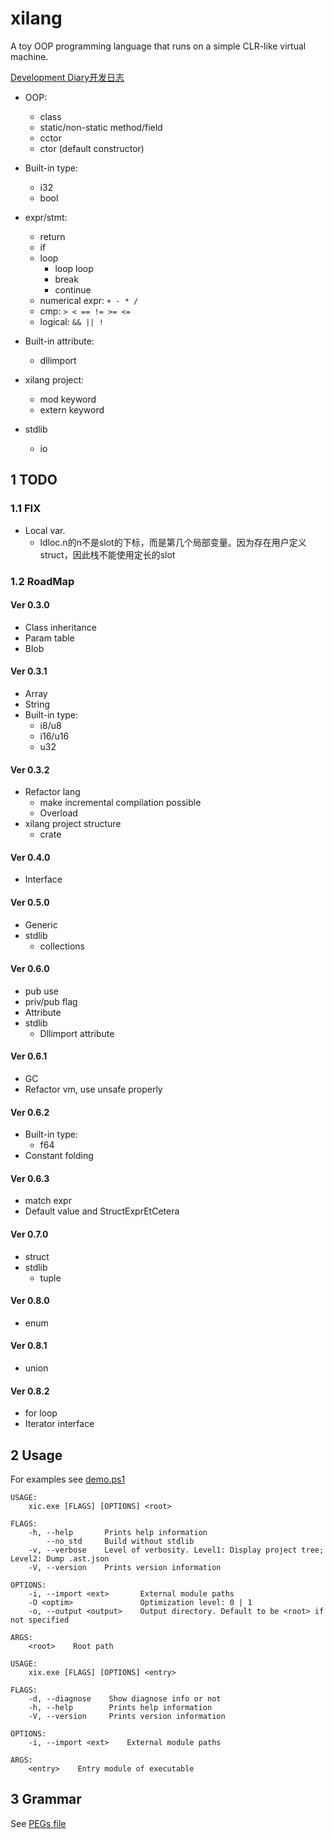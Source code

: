 # xilang

A toy OOP programming language that runs on a simple CLR-like virtual machine.

[Development Diary开发日志](https://xipotatonium.github.io/2021/04/04/XilangDev0/)


* OOP:
  * class
  * static/non-static method/field
  * cctor
  * ctor (default constructor)
* Built-in type:
  * i32
  * bool
* expr/stmt:
  * return
  * if
  * loop
    * loop loop
    * break
    * continue
  * numerical expr: `+ - * /`
  * cmp: `> < == != >= <=`
  * logical: `&& || !`
* Built-in attribute:
  * dllimport
* xilang project:
  * mod keyword
  * extern keyword

* stdlib
  * io

## 1 TODO

### 1.1 FIX

* Local var. 
  * ldloc.n的n不是slot的下标，而是第几个局部变量。因为存在用户定义struct，因此栈不能使用定长的slot

### 1.2 RoadMap

#### Ver 0.3.0

* Class inheritance
* Param table
* Blob

#### Ver 0.3.1

* Array
* String
* Built-in type:
  * i8/u8
  * i16/u16
  * u32

#### Ver 0.3.2

* Refactor lang
  * make incremental compilation possible
  * Overload
* xilang project structure
  * crate

#### Ver 0.4.0

* Interface

#### Ver 0.5.0

* Generic
* stdlib
  * collections

#### Ver 0.6.0

* pub use
* priv/pub flag
* Attribute
* stdlib
  * Dllimport attribute

#### Ver 0.6.1

* GC
* Refactor vm, use unsafe properly

#### Ver 0.6.2

* Built-in type:
  * f64
* Constant folding

#### Ver 0.6.3

* match expr
* Default value and StructExprEtCetera

#### Ver 0.7.0

* struct
* stdlib
  * tuple

#### Ver 0.8.0

* enum

#### Ver 0.8.1

* union

#### Ver 0.8.2

* for loop
* Iterator interface

## 2 Usage

For examples see [demo.ps1](demo.ps1)

```
USAGE:
    xic.exe [FLAGS] [OPTIONS] <root>

FLAGS:
    -h, --help       Prints help information
        --no_std     Build without stdlib
    -v, --verbose    Level of verbosity. Level1: Display project tree; Level2: Dump .ast.json
    -V, --version    Prints version information

OPTIONS:
    -i, --import <ext>       External module paths
    -O <optim>               Optimization level: 0 | 1
    -o, --output <output>    Output directory. Default to be <root> if not specified

ARGS:
    <root>    Root path
```


```
USAGE:
    xix.exe [FLAGS] [OPTIONS] <entry>

FLAGS:
    -d, --diagnose    Show diagnose info or not
    -h, --help        Prints help information
    -V, --version     Prints version information

OPTIONS:
    -i, --import <ext>    External module paths

ARGS:
    <entry>    Entry module of executable
```

## 3 Grammar

See [PEGs file](src/lang/parser/grammar.pest)